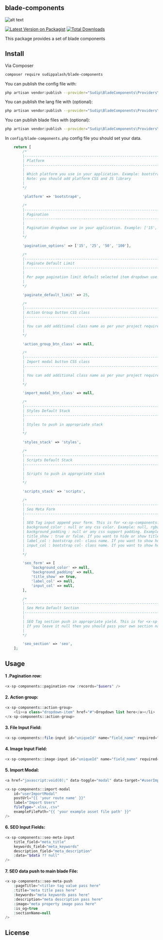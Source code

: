 ## blade-components

![alt text](https://github.com/sudippalash/blade-components/blob/master/img.jpg?raw=true)


[![Latest Version on Packagist][ico-version]][link-packagist]
[![Total Downloads][ico-downloads]][link-downloads]


This package provides a set of blade components


## Install

Via Composer

```bash
composer require sudippalash/blade-components
```

You can publish the config file with:

```bash
php artisan vendor:publish --provider="Sudip\BladeComponents\Providers\AppServiceProvider" --tag=config
```

You can publish the lang file with (optional):

```bash
php artisan vendor:publish --provider="Sudip\BladeComponents\Providers\AppServiceProvider" --tag=lang
```

You can publish blade files with (optional):

```bash
php artisan vendor:publish --provider="Sudip\BladeComponents\Providers\AppServiceProvider" --tag=views
```

In `config/blade-components.php` config file you should set your data.

```php
    return [
        /*
        |--------------------------------------------------------------------------
        | Platform
        |--------------------------------------------------------------------------
        |
        | Which platform you use in your application. Example: bootstrap3 or bootstrap4 or bootstrap5
        | Note: you should add platform CSS and JS library
        | 
        */

        'platform' => 'bootstrap4',

        /*
        |--------------------------------------------------------------------------
        | Pagination
        |--------------------------------------------------------------------------
        |
        | Pagination dropdown use in your application. Example: ['15', '25', '50', '100']
        | 
        */

        'pagination_options' => ['15', '25', '50', '100'],

        /*
        |--------------------------------------------------------------------------
        | Paginate Default Limit
        |--------------------------------------------------------------------------
        |
        | Per page pagination limit default selected item dropdown use in your application. Example: 15 / 25 / 50 / 100
        | 
        */

        'paginate_default_limit' => 25,

        /*
        |--------------------------------------------------------------------------
        | Action Group button CSS class
        |--------------------------------------------------------------------------
        |
        | You can add additional class name as per your project requirement
        | 
        */

        'action_group_btn_class' => null,

        /*
        |--------------------------------------------------------------------------
        | Import modal button CSS class
        |--------------------------------------------------------------------------
        |
        | You can add additional class name as per your project requirement
        | 
        */

        'import_modal_btn_class' => null,

        /*
        |--------------------------------------------------------------------------
        | Styles Default Stack
        |--------------------------------------------------------------------------
        |
        | Styles to push in appropriate stack
        | 
        */

        'styles_stack' => 'styles',

        /*
        |--------------------------------------------------------------------------
        | Scripts Default Stack
        |--------------------------------------------------------------------------
        |
        | Scripts to push in appropriate stack
        | 
        */

        'scripts_stack' => 'scripts',

        /*
        |--------------------------------------------------------------------------
        | Seo Meta Form
        |--------------------------------------------------------------------------
        |
        | SEO Tag input append your form. This is for <x-sp-components::seo-meta-input /> component.
        | background_color : null or any css color. Example: null, rgba(0,0,0,.02), #F0F0F0
        | background_padding : null or any css support padding. Example: null, 15px, 1rem
        | title_show : true or false. If you want to hide or show title.
        | label_col : bootstrap col- class name. If you want to show horizontal label otherwise leave it to null. Example: null, col-md-*
        | input_col : bootstrap col- class name. If you want to show horizontal input otherwise leave it to null. Example: null, col-md-*
        | 
        */

        'seo_form' => [
            'background_color' => null,
            'background_padding' => null,
            'title_show' => true,
            'label_col' => null,
            'input_col' => null,
        ],

        /*
        |--------------------------------------------------------------------------
        | Seo Meta Default Section
        |--------------------------------------------------------------------------
        |
        | SEO Tag section push in appropriate yield. This is for <x-sp-components::seo-meta-push /> component.
        | If you leave it null then you should pass your own section name to sectionName parameter.
        | 
        */

        'seo_section' => 'seo',
    ];
```

## Usage

#### 1 .Pagination row:
```php
<x-sp-components::pagination-row :records="$users" />
```

#### 2. Action group:
```php
<x-sp-components::action-group>
    <li><a class="dropdown-item" href="#">Dropdown list here</a></li>
</x-sp-components::action-group>
```

#### 3. File Input Field:
```php
<x-sp-components::file-input id="uniqueId" name="field_name" required="required" path="https://exapmle.com/file.pdf" />
```

#### 4. Image Input Field:
```php
<x-sp-components::image-input id="uniqueId" name="field_name" required="required" path="https://exapmle.com/image.png" />
```

#### 5. Import Modal:
```php
<a href="javascript:void(0);" data-toggle="modal" data-target="#userImportModal">Import Users</a>

<x-sp-components::import-modal 
    id="userImportModal" 
    postUrl="{{ 'your route name' }}" 
    label="Import Users" 
    fileType=".xlsx,.csv" 
    exampleFilePath="{{ 'your example asset file path' }}" 
/>
```

#### 6. SEO Input Fields:
```php
<x-sp-components::seo-meta-input 
    title_field="meta_title" 
    keywords_field="meta_keywords" 
    description_field="meta_description" 
    :data="$data ?? null" 
/>
```

#### 7. SEO data push to main blade File:
```php
<x-sp-components::seo-meta-push
    :pageTitle="<title> tag value pass here"
    :title="meta title pass here"
    :keywords="meta keywords pass here"
    :description="meta description pass here"
    :image="meta property image pass here"
    :is_og=true
    :sectionName=null
/>
```

## License

<!-- The MIT License (MIT). Please see [License File](LICENSE.md) for more information. -->

[ico-version]: https://img.shields.io/packagist/v/sudippalash/blade-components?style=flat-square
[ico-downloads]: https://img.shields.io/packagist/dt/sudippalash/blade-components?style=flat-square
[ico-license]: https://img.shields.io/github/license/sudippalash/blade-components?style=flat-square
[link-packagist]: https://packagist.org/packages/sudippalash/blade-components
[link-downloads]: https://packagist.org/packages/sudippalash/blade-components
[link-author]: https://github.com/sudippalash
